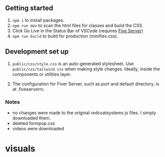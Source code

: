 ## Getting started

1. `npm i` to install packages.
2. `npm run dev` to scan the html files for classes and build the CSS.
3. Click Go Live in the Status Bar of VSCode (requires [Five Server](https://marketplace.visualstudio.com/items?itemName=yandeu.five-server))
4. `npm run build` to build for production (minifies css).

## Development set up

1. `public/css/style.css` is an auto-generated stylesheet. Use `public/css/tailwind.css` when making style changes. Ideally, inside the components or utilities layer.

2. The configuration for Fiver Server, such as port and default directory, is at .fiveserverrc.

### Notes

- no changes were made to the original redcoatsystems js files. I simply downloaded them.
- deleted formpop.css
- videos were downloaded
# visuals
